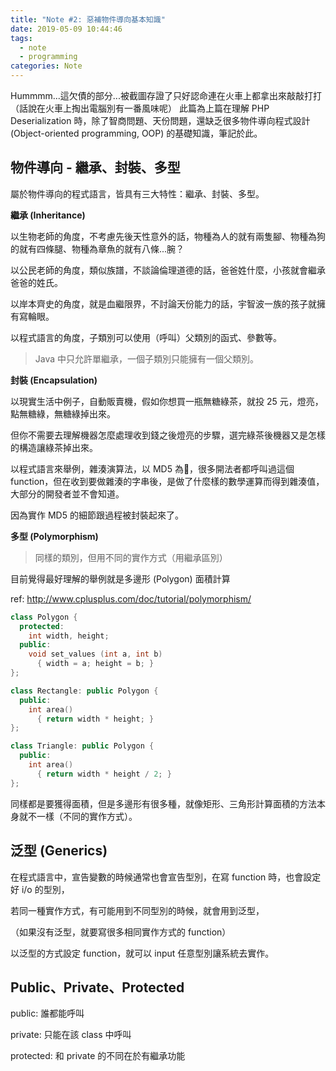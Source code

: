 ```yaml
---
title: "Note #2: 惡補物件導向基本知識"
date: 2019-05-09 10:44:46
tags:
  - note
  - programming
categories: Note
---
```


Hummmm...這欠債的部分...被截圖存證了只好認命連在火車上都拿出來敲敲打打（話說在火車上掏出電腦別有一番風味呢）
此篇為上篇在理解 PHP Deserialization 時，除了智商問題、天份問題，還缺乏很多物件導向程式設計 (Object-oriented programming, OOP) 的基礎知識，筆記於此。

<!--more-->

## 物件導向 - 繼承、封裝、多型

屬於物件導向的程式語言，皆具有三大特性：繼承、封裝、多型。

**繼承 (Inheritance)**

以生物老師的角度，不考慮先後天性意外的話，物種為人的就有兩隻腳、物種為狗的就有四條腿、物種為章魚的就有八條...腕？

以公民老師的角度，類似族譜，不談論倫理道德的話，爸爸姓什麼，小孩就會繼承爸爸的姓氏。

以岸本齊史的角度，就是血繼限界，不討論天份能力的話，宇智波一族的孩子就擁有寫輪眼。

以程式語言的角度，子類別可以使用（呼叫）父類別的函式、參數等。

> Java 中只允許單繼承，一個子類別只能擁有一個父類別。

**封裝 (Encapsulation)**

以現實生活中例子，自動販賣機，假如你想買一瓶無糖綠茶，就投 25 元，燈亮，點無糖綠，無糖綠掉出來。

但你不需要去理解機器怎麼處理收到錢之後燈亮的步驟，選完綠茶後機器又是怎樣的構造讓綠茶掉出來。

以程式語言來舉例，雜湊演算法，以 MD5 為🌰，很多開法者都呼叫過這個 function，但在收到要做雜湊的字串後，是做了什麼樣的數學運算而得到雜湊值，大部分的開發者並不會知道。

因為實作 MD5 的細節跟過程被封裝起來了。

**多型 (Polymorphism)**

> 同樣的類別，但用不同的實作方式（用繼承區別）

目前覺得最好理解的舉例就是多邊形 (Polygon) 面積計算

ref: http://www.cplusplus.com/doc/tutorial/polymorphism/

```c++
class Polygon {
  protected:
    int width, height;
  public:
    void set_values (int a, int b)
      { width = a; height = b; }
};

class Rectangle: public Polygon {
  public:
    int area()
      { return width * height; }
};

class Triangle: public Polygon {
  public:
    int area()
      { return width * height / 2; }
};
```

同樣都是要獲得面積，但是多邊形有很多種，就像矩形、三角形計算面積的方法本身就不一樣（不同的實作方式）。

## 泛型 (Generics)

在程式語言中，宣告變數的時候通常也會宣告型別，在寫 function 時，也會設定好 i/o 的型別，

若同一種實作方式，有可能用到不同型別的時候，就會用到泛型，

（如果沒有泛型，就要寫很多相同實作方式的 function）

以泛型的方式設定 function，就可以 input 任意型別讓系統去實作。

## Public、Private、Protected

public: 誰都能呼叫

private: 只能在該 class 中呼叫

protected: 和 private 的不同在於有繼承功能